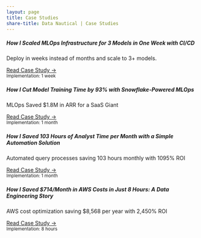 ```yaml
---
layout: page
title: Case Studies
share-title: Data Nautical | Case Studies
---
```


<div class="card mb-4 shadow-sm">
  <div class="card-body">
    <h5 class="card-title">How I Scaled MLOps Infrastructure for 3 Models in One Week with CI/CD</h5>
    <p class="card-text">Deploy in weeks instead of months and scale to 3+ models.</p>
    <div class="d-flex flex-column flex-sm-row justify-content-between align-items-center">
      <div class="btn-group mb-2 mb-sm-0">
        <a href="/case-studies/scaled-ml-infra" class="btn btn-sm btn-outline-primary">Read Case Study →</a>
      </div>
      <small class="text-muted">Implementation: 1 week</small>
    </div>
  </div>
</div>

<div class="card mb-4 shadow-sm">
  <div class="card-body">
    <h5 class="card-title">How I Cut Model Training Time by 93% with Snowflake-Powered MLOps</h5>
    <p class="card-text">MLOps Saved $1.8M in ARR for a SaaS Giant</p>
    <div class="d-flex flex-column flex-sm-row justify-content-between align-items-center">
      <div class="btn-group mb-2 mb-sm-0">
        <a href="/case-studies/cut-model-time" class="btn btn-sm btn-outline-primary">Read Case Study →</a>
      </div>
      <small class="text-muted">Implementation: 1 month</small>
    </div>
  </div>
</div>

<div class="card mb-4 shadow-sm">
  <div class="card-body">
    <h5 class="card-title">How I Saved 103 Hours of Analyst Time per Month with a Simple Automation Solution</h5>
    <p class="card-text">Automated query processes saving 103 hours monthly with 1095% ROI</p>
    <div class="d-flex flex-column flex-sm-row justify-content-between align-items-center">
      <div class="btn-group mb-2 mb-sm-0">
        <a href="/case-studies/scheduled-query-tool" class="btn btn-sm btn-outline-primary">Read Case Study →</a>
      </div>
      <small class="text-muted">Implementation: 1 month</small>
    </div>
  </div>
</div>

<div class="card mb-4 shadow-sm">
  <div class="card-body">
    <h5 class="card-title">How I Saved $714/Month in AWS Costs in Just 8 Hours: A Data Engineering Story</h5>
    <p class="card-text">AWS cost optimization saving $8,568 per year with 2,450% ROI</p>
     <div class="d-flex flex-column flex-sm-row justify-content-between align-items-center">
      <div class="btn-group mb-2 mb-sm-0">
        <a href="/case-studies/saved-aws-costs" class="btn btn-sm btn-outline-primary">Read Case Study →</a>
      </div>
      <small class="text-muted">Implementation: 8 hours</small>
    </div>
  </div>
</div>